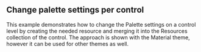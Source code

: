 ## Change palette settings per control
This example demonstrates how to change the Palette settings on a control level by creating the needed resource and merging it into the Resources collection of the control. 
The approach is shown with the Material theme, however it can be used for other themes as well. 

[//]: <keywords:palette, settings, per, control>